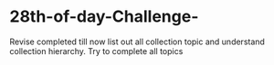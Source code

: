 # 28th-of-day-Challenge-
Revise completed till now
list out all collection topic and understand collection hierarchy.
Try to complete all topics
